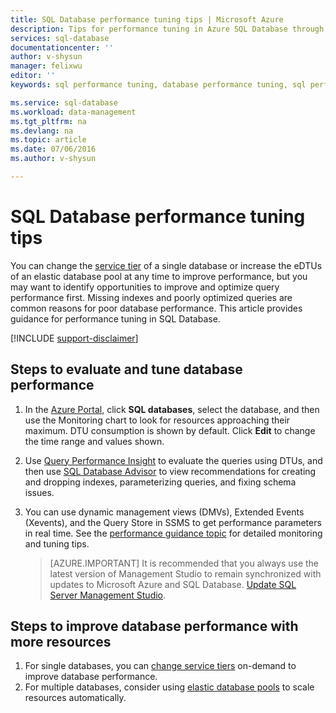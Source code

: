 ```yaml
---
title: SQL Database performance tuning tips | Microsoft Azure
description: Tips for performance tuning in Azure SQL Database through evaluation and improvement.
services: sql-database
documentationcenter: ''
author: v-shysun
manager: felixwu
editor: ''
keywords: sql performance tuning, database performance tuning, sql performance tuning tips, sql database performance tuning

ms.service: sql-database
ms.workload: data-management
ms.tgt_pltfrm: na
ms.devlang: na
ms.topic: article
ms.date: 07/06/2016
ms.author: v-shysun

---
```

# SQL Database performance tuning tips
You can change the [service tier](sql-database-service-tiers.md) of a single database or increase the eDTUs of an elastic database pool at any time to improve performance, but you may want to identify opportunities to improve and optimize query performance first. Missing indexes and poorly optimized queries are common reasons for poor database performance. This article provides guidance for performance tuning in SQL Database.

[!INCLUDE [support-disclaimer](../../includes/support-disclaimer.md)]

## Steps to evaluate and tune database performance
1. In the [Azure Portal](https://portal.azure.com), click **SQL databases**, select the database, and then use the Monitoring chart to look for resources approaching their maximum. DTU consumption is shown by default. Click **Edit** to change the time range and values shown.
2. Use [Query Performance Insight](sql-database-query-performance.md) to evaluate the queries using DTUs, and then use [SQL Database Advisor](sql-database-advisor.md) to view recommendations for creating and dropping indexes, parameterizing queries, and fixing schema issues.
3. You can use dynamic management views (DMVs), Extended Events (Xevents), and the Query Store in SSMS to get performance parameters in real time. See the [performance guidance topic](sql-database-performance-guidance.md) for detailed monitoring and tuning tips.

    > [AZURE.IMPORTANT] It is recommended that you always use the latest version of Management Studio to remain synchronized with updates to Microsoft Azure and SQL Database. [Update SQL Server Management Studio](https://msdn.microsoft.com/library/mt238290.aspx).


## Steps to improve database performance with more resources
1. For single databases, you can [change service tiers](sql-database-scale-up.md) on-demand to improve database performance.
2. For multiple databases, consider using [elastic database pools](sql-database-elastic-pool-guidance.md) to scale resources automatically.

